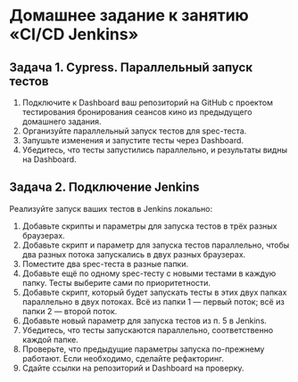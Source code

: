 # Домашнее задание к занятию «CI/CD Jenkins»

  ## Задача 1. Cypress. Параллельный запуск тестов

  1. Подключите к Dashboard ваш репозиторий на GitHub с проектом тестирования бронирования сеансов кино из предыдущего домашнего задания. 
  2. Организуйте параллельный запуск тестов для spec-теста.
  3. Запушьте изменения и запустите тесты через Dashboard.
  4. Убедитесь, что тесты запустились параллельно, и результаты видны на Dashboard.

  ## Задача 2. Подключение Jenkins 
  
  Реализуйте запуск ваших тестов в Jenkins локально:
  
  1. Добавьте скрипты и параметры для запуска тестов в трёх разных браузерах.
  2. Добавьте скрипт и параметр для запуска тестов параллельно, чтобы два разных потока запускались в двух разных браузерах.
  3. Поместите два spec-теста в разные папки.
  4. Добавьте ещё по одному spec-тесту с новыми тестами в каждую папку. Тесты выберите сами по приоритетности.
  5. Добавьте скрипт, который будет запускать тесты в этих двух папках параллельно в двух потоках. Всё из папки 1 — первый поток; всё из папки 2 — второй поток.
  6. Добавьте новый параметр для запуска тестов из п. 5 в Jenkins.
  7. Убедитесь, что тесты запускаются параллельно, соответственно каждой папке.
  8. Проверьте, что предыдущие параметры запуска по-прежнему работают. Если необходимо, сделайте рефакторинг.
  9. Сдайте ссылки на репозиторий и Dashboard на проверку. 
